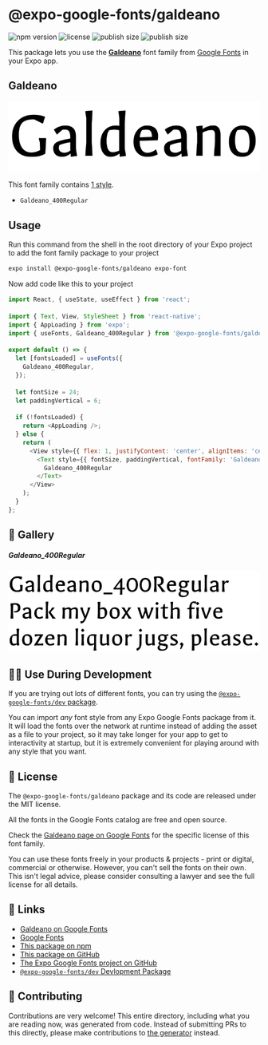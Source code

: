 # @expo-google-fonts/galdeano

![npm version](https://flat.badgen.net/npm/v/@expo-google-fonts/galdeano)
![license](https://flat.badgen.net/github/license/expo/google-fonts)
![publish size](https://flat.badgen.net/packagephobia/install/@expo-google-fonts/galdeano)
![publish size](https://flat.badgen.net/packagephobia/publish/@expo-google-fonts/galdeano)

This package lets you use the [**Galdeano**](https://fonts.google.com/specimen/Galdeano) font family from [Google Fonts](https://fonts.google.com/) in your Expo app.

## Galdeano

![Galdeano](./font-family.png)

This font family contains [1 style](#-gallery).

- `Galdeano_400Regular`

## Usage

Run this command from the shell in the root directory of your Expo project to add the font family package to your project
```sh
expo install @expo-google-fonts/galdeano expo-font
```

Now add code like this to your project
```js
import React, { useState, useEffect } from 'react';

import { Text, View, StyleSheet } from 'react-native';
import { AppLoading } from 'expo';
import { useFonts, Galdeano_400Regular } from '@expo-google-fonts/galdeano';

export default () => {
  let [fontsLoaded] = useFonts({
    Galdeano_400Regular,
  });

  let fontSize = 24;
  let paddingVertical = 6;

  if (!fontsLoaded) {
    return <AppLoading />;
  } else {
    return (
      <View style={{ flex: 1, justifyContent: 'center', alignItems: 'center' }}>
        <Text style={{ fontSize, paddingVertical, fontFamily: 'Galdeano_400Regular' }}>
          Galdeano_400Regular
        </Text>
      </View>
    );
  }
};

```

## 🔡 Gallery

##### Galdeano_400Regular
![Galdeano_400Regular](./Galdeano_400Regular.ttf.png)


## 👩‍💻 Use During Development

If you are trying out lots of different fonts, you can try using the [`@expo-google-fonts/dev` package](https://github.com/expo/google-fonts/tree/master/font-packages/dev#readme).

You can import *any* font style from any Expo Google Fonts package from it. It will load the fonts
over the network at runtime instead of adding the asset as a file to your project, so it may take longer
for your app to get to interactivity at startup, but it is extremely convenient
for playing around with any style that you want.

## 📖 License

The `@expo-google-fonts/galdeano` package and its code are released under the MIT license.

All the fonts in the Google Fonts catalog are free and open source.

Check the [Galdeano page on Google Fonts](https://fonts.google.com/specimen/Galdeano) for the specific license of this font family.

You can use these fonts freely in your products & projects - print or digital, commercial or otherwise. However, you can't sell the fonts on their own. This isn't legal advice, please consider consulting a lawyer and see the full license for all details.

## 🔗 Links

- [Galdeano on Google Fonts](https://fonts.google.com/specimen/Galdeano)
- [Google Fonts](https://fonts.google.com/)
- [This package on npm](https://www.npmjs.com/package/@expo-google-fonts/galdeano)
- [This package on GitHub](https://github.com/expo/google-fonts/tree/master/font-packages/galdeano)
- [The Expo Google Fonts project on GitHub](https://github.com/expo/google-fonts)
- [`@expo-google-fonts/dev` Devlopment Package](https://github.com/expo/google-fonts/tree/master/font-packages/dev)

## 🤝 Contributing

Contributions are very welcome! This entire directory, including what you are reading now, was generated from code. Instead of submitting PRs to this directly, please make contributions to [the generator](https://github.com/expo/google-fonts/tree/master/packages/generator) instead.
